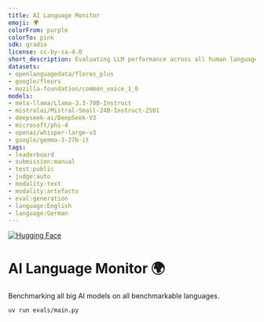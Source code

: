 ```yaml
---
title: AI Language Monitor
emoji: 🌍
colorFrom: purple
colorTo: pink
sdk: gradio
license: cc-by-sa-4.0
short_description: Evaluating LLM performance across all human languages.
datasets:
- openlanguagedata/flores_plus
- google/fleurs
- mozilla-foundation/common_voice_1_0
models:
- meta-llama/Llama-3.3-70B-Instruct
- mistralai/Mistral-Small-24B-Instruct-2501
- deepseek-ai/DeepSeek-V3
- microsoft/phi-4
- openai/whisper-large-v3
- google/gemma-3-27b-it
tags:
- leaderboard
- submission:manual
- test:public
- judge:auto
- modality:text
- modality:artefacts
- eval:generation
- language:English
- language:German
---
```


<!--
Check out the configuration reference at https://huggingface.co/docs/hub/spaces-config-reference 
For tag meaning, see https://huggingface.co/spaces/leaderboards/LeaderboardsExplorer
-->

[![Hugging Face](https://img.shields.io/badge/🤗%20Hugging%20Face-Space-purple)](https://huggingface.co/spaces/datenlabor-bmz/ai-language-monitor)

# AI Language Monitor 🌍

Benchmarking all big AI models on all benchmarkable languages.

```bash
uv run evals/main.py
```
